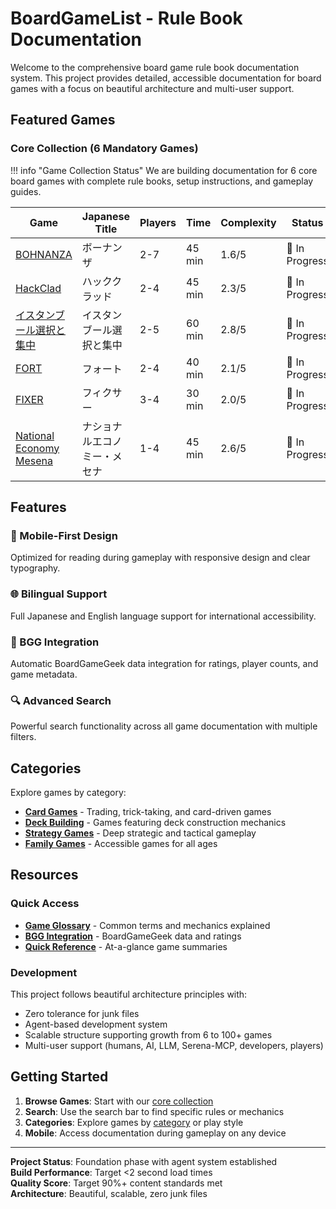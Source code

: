 # BoardGameList - Rule Book Documentation

Welcome to the comprehensive board game rule book documentation system. This project provides detailed, accessible documentation for board games with a focus on beautiful architecture and multi-user support.

## Featured Games

### Core Collection (6 Mandatory Games)

!!! info "Game Collection Status"
    We are building documentation for 6 core board games with complete rule books, setup instructions, and gameplay guides.

| Game | Japanese Title | Players | Time | Complexity | Status |
|------|---------------|---------|------|------------|--------|
| [BOHNANZA](games/bohnanza.md) | ボーナンザ | 2-7 | 45 min | 1.6/5 | 🚧 In Progress |
| [HackClad](games/hackclad.md) | ハッククラッド | 2-4 | 45 min | 2.3/5 | 🚧 In Progress |
| [イスタンブール選択と集中](games/istanbul-choose-write.md) | イスタンブール選択と集中 | 2-5 | 60 min | 2.8/5 | 🚧 In Progress |
| [FORT](games/fort.md) | フォート | 2-4 | 40 min | 2.1/5 | 🚧 In Progress |
| [FIXER](games/fixer.md) | フィクサー | 3-4 | 30 min | 2.0/5 | 🚧 In Progress |
| [National Economy Mesena](games/national-economy-mesena.md) | ナショナルエコノミー・メセナ | 1-4 | 45 min | 2.6/5 | 🚧 In Progress |

## Features

### 📱 Mobile-First Design
Optimized for reading during gameplay with responsive design and clear typography.

### 🌐 Bilingual Support
Full Japanese and English language support for international accessibility.

### 🔗 BGG Integration
Automatic BoardGameGeek data integration for ratings, player counts, and game metadata.

### 🔍 Advanced Search
Powerful search functionality across all game documentation with multiple filters.

## Categories

Explore games by category:

- **[Card Games](categories/card-games.md)** - Trading, trick-taking, and card-driven games
- **[Deck Building](categories/deck-building.md)** - Games featuring deck construction mechanics
- **[Strategy Games](categories/strategy.md)** - Deep strategic and tactical gameplay
- **[Family Games](categories/family.md)** - Accessible games for all ages

## Resources

### Quick Access

- **[Game Glossary](resources/glossary.md)** - Common terms and mechanics explained
- **[BGG Integration](resources/bgg-integration.md)** - BoardGameGeek data and ratings
- **[Quick Reference](resources/quick-reference.md)** - At-a-glance game summaries

### Development

This project follows beautiful architecture principles with:

- Zero tolerance for junk files
- Agent-based development system
- Scalable structure supporting growth from 6 to 100+ games
- Multi-user support (humans, AI, LLM, Serena-MCP, developers, players)

## Getting Started

1. **Browse Games**: Start with our [core collection](#core-collection-6-mandatory-games)
2. **Search**: Use the search bar to find specific rules or mechanics
3. **Categories**: Explore games by [category](categories/card-games.md) or play style
4. **Mobile**: Access documentation during gameplay on any device

---

**Project Status**: Foundation phase with agent system established  
**Build Performance**: Target <2 second load times  
**Quality Score**: Target 90%+ content standards met  
**Architecture**: Beautiful, scalable, zero junk files